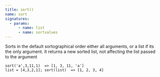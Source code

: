 ```yaml
---
title: sort()
name: sort
signatures:
  - params:
      - name: list
      - name: sortvalues
---
```


Sorts in the default sortographical order either all arguments, or a list if its
the only argument. It returns a new sorted list, not affecting the list passed
to the argument

```scarpetsort(3,2,1) => [1, 2, 3]
sort('a',3,11,1)  => [1, 3, 11, 'a']
list = [4,3,2,1]; sort(list)  => [1, 2, 3, 4]
```
